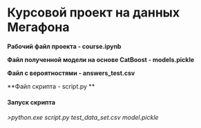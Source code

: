 # Курсовой проект на данных Мегафона

**Рабочий файл проекта - course.ipynb**

**Файл полученной модели на основе CatBoost - models.pickle**

**Файл с вероятностями - answers_test.csv**

**Файл скрипта - script.py **

#### Запуск скрипта ####
*>python.exe script.py test_data_set.csv model.pickle*




